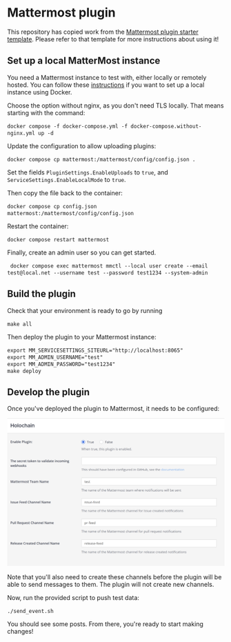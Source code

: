 # Mattermost plugin

This repository has copied work from the [Mattermost plugin starter template](https://github.com/mattermost/mattermost-plugin-starter-template).
Please refer to that template for more instructions about using it!

## Set up a local MatterMost instance

You need a Mattermost instance to test with, either locally or remotely hosted. You can follow these [instructions](https://docs.mattermost.com/deployment-guide/server/containers/install-docker.html)
if you want to set up a local instance using Docker.

Choose the option without nginx, as you don't need TLS locally. That means starting with the command:

```shell
docker compose -f docker-compose.yml -f docker-compose.without-nginx.yml up -d
```

Update the configuration to allow uploading plugins:

```shell
docker compose cp mattermost:/mattermost/config/config.json .
```

Set the fields `PluginSettings.EnableUploads` to `true`, and `ServiceSettings.EnableLocalMode` to `true`.

Then copy the file back to the container:

```shell
docker compose cp config.json mattermost:/mattermost/config/config.json
```

Restart the container:

```shell
docker compose restart mattermost
```

Finally, create an admin user so you can get started.

```shell
 docker compose exec mattermost mmctl --local user create --email test@local.net --username test --password test1234 --system-admin
```

## Build the plugin

Check that your environment is ready to go by running

```shell
make all
```

Then deploy the plugin to your Mattermost instance:

```shell
export MM_SERVICESETTINGS_SITEURL="http://localhost:8065"
export MM_ADMIN_USERNAME="test"
export MM_ADMIN_PASSWORD="test1234"
make deploy
```

## Develop the plugin

Once you've deployed the plugin to Mattermost, it needs to be configured:

![settings.png](settings.png)

Note that you'll also need to create these channels before the plugin will be able to send messages to them. The plugin
will not create new channels.

Now, run the provided script to push test data:

```shell
./send_event.sh
```

You should see some posts. From there, you're ready to start making changes!
